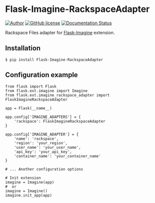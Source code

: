 Flask-Imagine-RackspaceAdapter
============

[![Author](https://img.shields.io/badge/author-Kronas-blue.svg)](https://github.com/kronas)
[![GitHub license](https://img.shields.io/badge/license-MIT-blue.svg)](https://raw.githubusercontent.com/kronas/Flask-Imagine/master/LICENSE)
[![Documentation Status](https://readthedocs.org/projects/flask-imagine/badge/?version=latest)](http://flask-imagine.readthedocs.org/en/latest/?badge=latest)

Rackspace Files adapter for [Flask-Imagine](https://github.com/FlaskGuys/Flask-Imagine) extension.

Installation
------
```
$ pip install Flask-Imagine-RackspaceAdapter
```

Configuration example
------
```
from flask import Flask
from flask.ext.imagine import Imagine
from flask.ext.imagine_rackspace_adapter import FlaskImagineRackspaceAdapter

app = Flask(__name__)

app.config['IMAGINE_ADAPTERS'] = {
    'rackspace': FlaskImagineRackspaceAdapter
}

app.config['IMAGINE_ADAPTER'] = {
    'name': 'rackspace',
    'region': 'your_region',
    'user_name': 'your_user_name',
    'api_key': 'your_api_key',
    'container_name': 'your_container_name'
}

# ... Another configuration options

# Init extension
imagine = Imagine(app)
#  or 
imagine = Imagine()
imagine.init_app(app)
```
